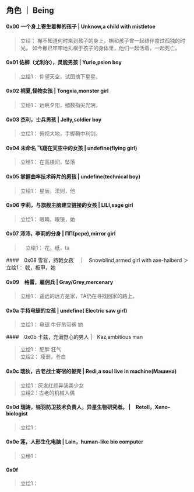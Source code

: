 ## 角色 ｜ Being

#### 0x00 一个身上寄生着槲的孩子 | Unknow,a child with mistletoe
> 立绘：
槲不知道何时来到孩子的身上，槲和孩子曾一起结伴度过孤独的时光。
如今槲已牢牢地扎根于孩子的身体里，他们一起活着，一起死亡。

#### 0x01 佑柳（尤利尔），灵能男孩 | Yurio,psion boy
> 立绘1：
仰望天空，试图摘下星星。

#### 0x02 桐夏,怪物女孩 | Tongxia,monster girl
> 立绘1：
远眺夕阳，细数指尖光阴。

#### 0x03 杰利，士兵男孩 | Jelly,soldier boy
> 立绘1：
俯视大地，手握鞘中利剑。

#### 0x04 未命名 飞翔在天空中的女孩 | undefine(flying girl)
> 立绘1：
在高楼间，坠落

#### 0x05 掌握曲率技术碎片的男孩 | undefine(technical boy)
> 立绘1：
星辰，法则，他

#### 0x06 李莉，与旗舰主脑建立链接的女孩 | LILI,sage girl
> 立绘1：
眼睛，眼镜，她

#### 0x07 沛沛，李莉的分身 | ПП(pepe),mirror girl
>　立绘1：
花，纸，ta 

####　0x08 雪盲，持戟女孩　｜　Snowblind,armed girl with axe-halberd
＞　立绘1：
戟，板甲，她

#### 0x09　格雷，雇佣兵 | Gray/Grey,mercenary
> 立绘1：
遥远的远方是家，TA仍在寻找回家的路上。

#### 0x0a 手持电锯的女孩 | undefine( Electric saw girl)
> 立绘1：
电锯 牛仔吊带裤 她

####　0x0b 卡兹，充满野心的男人 |　Kaz,ambitious man
> 立绘1：
肥胖 狂气<br/>
> 立绘2： 
瘦弱，苍白

#### 0x0c 瑞狄，古老战士寄宿的躯壳 | Redi,a soul live in machine(Машина)
> 立绘1：灰发红颜异装美少女<br/>
> 立绘2：古老的机械人偶

#### 0x0d 瑞涛，铩羽防卫技术负责人，异星生物研究者。 |　Retoll，Xeno-biologist
> 立绘1：

#### 0x0e 莲，人形生化电脑 | Lain，human-like bio computer
> 立绘1：

#### 0x0f 
> 立绘1：

